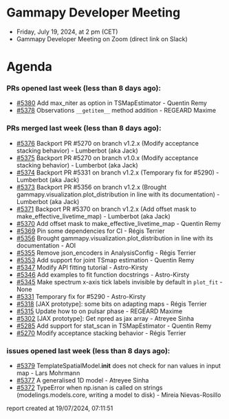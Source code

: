 # Gammapy Developer Meeting 
 * Friday, July 19, 2024, at 2 pm (CET) 
 * Gammapy Developer Meeting on Zoom (direct link on Slack) 
# Agenda

### PRs opened last week (less than 8 days ago): 
* [#5380](https://github.com/gammapy/gammapy/pull/5380) Add max_niter as option in TSMapEstimator - Quentin Remy
* [#5378](https://github.com/gammapy/gammapy/pull/5378) Observations `__getitem__` method addition  - REGEARD Maxime

### PRs merged last week (less than 8 days ago): 
* [#5376](https://github.com/gammapy/gammapy/pull/5376) Backport PR #5270 on branch v1.2.x (Modify acceptance stacking behavior) - Lumberbot (aka Jack)
* [#5375](https://github.com/gammapy/gammapy/pull/5375) Backport PR #5270 on branch v1.0.x (Modify acceptance stacking behavior) - Lumberbot (aka Jack)
* [#5374](https://github.com/gammapy/gammapy/pull/5374) Backport PR #5331 on branch v1.2.x (Temporary fix for #5290) - Lumberbot (aka Jack)
* [#5373](https://github.com/gammapy/gammapy/pull/5373) Backport PR #5356 on branch v1.2.x (Brought gammapy.visualization.plot_distribution in line with its documentation) - Lumberbot (aka Jack)
* [#5371](https://github.com/gammapy/gammapy/pull/5371) Backport PR #5370 on branch v1.2.x (Add offset mask to make_effective_livetime_map) - Lumberbot (aka Jack)
* [#5370](https://github.com/gammapy/gammapy/pull/5370) Add offset mask to make_effective_livetime_map - Quentin Remy
* [#5369](https://github.com/gammapy/gammapy/pull/5369) Pin some dependencies for CI - Régis Terrier
* [#5356](https://github.com/gammapy/gammapy/pull/5356) Brought gammapy.visualization.plot_distribution in line with its documentation - AOI
* [#5355](https://github.com/gammapy/gammapy/pull/5355) Remove json_encoders in AnalysisConfig - Régis Terrier
* [#5353](https://github.com/gammapy/gammapy/pull/5353) Add support for joint TSmap estimation - Quentin Remy
* [#5347](https://github.com/gammapy/gammapy/pull/5347) Modify API fitting tutorial - Astro-Kirsty
* [#5346](https://github.com/gammapy/gammapy/pull/5346) Add examples to fit function docstrings - Astro-Kirsty
* [#5345](https://github.com/gammapy/gammapy/pull/5345) Make spectrum x-axis tick labels invisible by default in `plot_fit` - None
* [#5331](https://github.com/gammapy/gammapy/pull/5331) Temporary fix for #5290 - Astro-Kirsty
* [#5318](https://github.com/gammapy/gammapy/pull/5318) [JAX prototype]: some bits on adapting maps - Régis Terrier
* [#5315](https://github.com/gammapy/gammapy/pull/5315) Update how to on pulsar phase  - REGEARD Maxime
* [#5302](https://github.com/gammapy/gammapy/pull/5302) [JAX prototype]: Get npred as jax  array - Atreyee Sinha
* [#5285](https://github.com/gammapy/gammapy/pull/5285) Add support for stat_scan in TSMapEstimator - Quentin Remy
* [#5270](https://github.com/gammapy/gammapy/pull/5270) Modify acceptance stacking behavior - Régis Terrier

### issues opened last week (less than 8 days ago): 
* [#5379](https://github.com/gammapy/gammapy/issues/5379) TemplateSpatialModel.__init__ does not check for nan values in input map - Lars Mohrmann
* [#5377](https://github.com/gammapy/gammapy/issues/5377) A generalised 1D model - Atreyee Sinha
* [#5372](https://github.com/gammapy/gammapy/issues/5372) TypeError when np.isnan is called on strings (modelings.models.core, writing a model to disk) - Mireia Nievas-Rosillo

 report created at 19/07/2024, 07:11:51